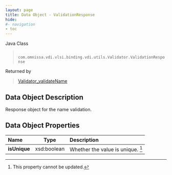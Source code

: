 ```yaml
---
layout: page
title: Data Object - ValidationResponse
hide:
#- navigation
- toc
---
```






Java Class
> ` com.omnissa.vdi.vlsi.binding.vdi.utils.Validator.ValidationResponse`

Returned by
> [Validator_validateName](vdi.utils.Validator.md#validateName)


## Data Object Description

Response object for the name validation.

## Data Object Properties

 Name | Type | Description
:---|:---:|:---
**isUnique**|  xsd:boolean|  Whether the value is unique. [^2]


 


[^2]: This property cannot be updated.